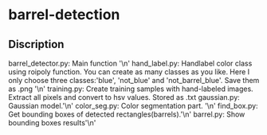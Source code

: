 # barrel-detection
## Discription
barrel_detector.py: Main function '\n'
hand_label.py: Handlabel color class using roipoly function. You can create as many classes as you like. Here I only choose three classes:'blue', 'not_blue' and 'not_barrel_blue'. Save them as .png '\n'
training.py: Create training samples with hand-labeled images. Extract all pixels and convert to hsv values. Stored as .txt
gaussian.py: Gaussian model.'\n'
color_seg.py: Color segmentation part. '\n'
find_box.py: Get bounding boxes of detected rectangles(barrels).'\n'
barrel.py: Show bounding boxes results'\n'
